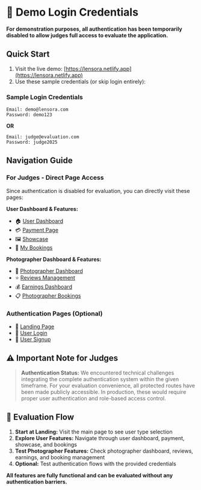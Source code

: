 # 🔐 Demo Login Credentials

**For demonstration purposes, all authentication has been temporarily disabled to allow judges full access to evaluate the application.**

## Quick Start
1. Visit the live demo: [https://lensora.netlify.app](https://lensora.netlify.app)
2. Use these sample credentials (or skip login entirely):

### Sample Login Credentials
```
Email: demo@lensora.com
Password: demo123
```

**OR**

```
Email: judge@evaluation.com  
Password: judge2025
```

## Navigation Guide

### For Judges - Direct Page Access
Since authentication is disabled for evaluation, you can directly visit these pages:

**User Dashboard & Features:**
- 🏠 [User Dashboard](https://lensora.netlify.app/dashboard)
- 💳 [Payment Page](https://lensora.netlify.app/payment)
- 🖼️ [Showcase](https://lensora.netlify.app/showcase)
- 📅 [My Bookings](https://lensora.netlify.app/bookings)

**Photographer Dashboard & Features:**
- 📸 [Photographer Dashboard](https://lensora.netlify.app/photographer/dashboard)
- ⭐ [Reviews Management](https://lensora.netlify.app/photographer/reviews)
- 💰 [Earnings Dashboard](https://lensora.netlify.app/photographer/earnings)
- 📋 [Photographer Bookings](https://lensora.netlify.app/photographer/bookings)

### Authentication Pages (Optional)
- 🚪 [Landing Page](https://lensora.netlify.app/)
- 🔑 [User Login](https://lensora.netlify.app/user/login)
- 📝 [User Signup](https://lensora.netlify.app/user/signup)

## ⚠️ Important Note for Judges
> **Authentication Status:** We encountered technical challenges integrating the complete authentication system within the given timeframe. For your evaluation convenience, all protected routes have been made publicly accessible. In production, these would require proper user authentication and role-based access control.

## 🎯 Evaluation Flow
1. **Start at Landing:** Visit the main page to see user type selection
2. **Explore User Features:** Navigate through user dashboard, payment, showcase, and bookings
3. **Test Photographer Features:** Check photographer dashboard, reviews, earnings, and booking management
4. **Optional:** Test authentication flows with the provided credentials

**All features are fully functional and can be evaluated without any authentication barriers.**